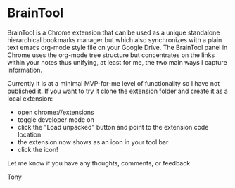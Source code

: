 # BrainTool
BrainTool is a Chrome extension that can be used as a unique standalone hierarchical bookmarks manager but which also synchronizes with a plain text emacs org-mode style file on your Google Drive. The BrainTool panel in Chrome uses the org-mode tree structure but concentrates on the links within your notes thus unifying, at least for me, the two main ways I capture information.

Currently it is at a minimal MVP-for-me level of functionality so I have not published it. If you want to try it clone the extension folder and create it as a local extension:
- open chrome://extensions
- toggle developer mode on
- click the "Load unpacked" button and point to the extension code location
- the extension now shows as an icon in your tool bar
- click the icon!

Let me know if you have any thoughts, comments, or feedback.

Tony